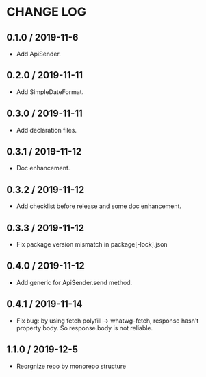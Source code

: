 # CHANGE LOG

## 0.1.0 / 2019-11-6

- Add ApiSender.

## 0.2.0 / 2019-11-11

- Add SimpleDateFormat.

## 0.3.0 / 2019-11-11

- Add declaration files.

## 0.3.1 / 2019-11-12

- Doc enhancement.

## 0.3.2 / 2019-11-12

- Add checklist before release and some doc enhancement.

## 0.3.3 / 2019-11-12

- Fix package version mismatch in package[-lock].json

## 0.4.0 / 2019-11-12

- Add generic for ApiSender.send method.

## 0.4.1 / 2019-11-14

- Fix bug: by using fetch polyfill -> whatwg-fetch, response hasn't property body. So response.body is not reliable.

## 1.1.0 / 2019-12-5

- Reorgnize repo by monorepo structure
